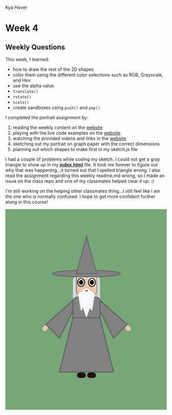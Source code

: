 Kya Hover

# Week 4
## Weekly Questions

This week, I learned:
 * how to draw the rest of the 2D shapes
 * color them using the different color selections such as RGB, Grayscale, and Hex
 * use the alpha value
 * `translate()`
 * `rotate()`
 * `scale()`
 * create sandboxes using `push()` and `pop()`

I completed the portrait assignment by:
1. reading the weekly content on the [website](https://montana-media-arts.github.io/creative-coding-1/modules/week-4/drawing/)
2. playing with the live code examples on the [website](https://montana-media-arts.github.io/creative-coding-1/modules/week-4/drawing/)
3. watching the provided videos and links in the [website](https://montana-media-arts.github.io/creative-coding-1/modules/week-4/drawing/)
4. sketching out my portrait on graph paper with the correct dimensions
5. planning out which shapes to make first in my sketch.js file

I had a couple of problems while coding my sketch. I could not get a gray triangle to show up in my **[index.html](file:///Users/kyahover/Desktop/120-work/hw-4/index.html)** file. It took me forever to figure out why that was happening...it turned out that I spelled triangle wrong. I also read the assignment regarding this weekly readme.md wrong, so I made an issue on the class repo and one of my classmates helped clear it up. :)

I'm still working on the helping other classmates thing...I still feel like I am the one who is normally confused. I hope to get more confident further along in this course!


![](gandalf.jpg)
